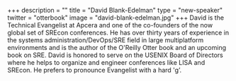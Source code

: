 +++
description = ""
title = "David Blank-Edelman"
type = "new-speaker"
twitter = "otterbook"
image = "david-blank-edelman.jpg"
+++
David is the Technical Evangelist at Apcera and one of the co-founders of the now global set of SREcon conferences. He has over thirty years of experience in the systems administration/DevOps/SRE field in large multiplatform environments and is the author of the O'Reilly Otter book and an upcoming book on SRE. David is honored to serve on the USENIX Board of Directors where he helps to organize and engineer conferences like LISA and SREcon. He prefers to pronounce Evangelist with a hard 'g’.